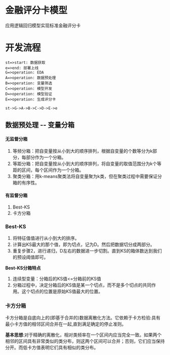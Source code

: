 # 金融评分卡模型
应用逻辑回归模型实现标准金融评分卡

# 开发流程
```
st=>start: 数据获取
e=>end: 部署上线
G=>operation: EDA
A=>operation: 数据预处理
B=>operation: 变量筛选
C=>operation: 模型开发
D=>operation: 模型验证
E=>operation: 生成评分卡
    
st->G->A->B->C->D->E->e
```

## 数据预处理 -- 变量分箱
#### 无监督分箱
1. 等频分箱：把自变量按从小到大的顺序排列，根据自变量的个数等分为k部分，每部分作为一个分箱。
2. 等距分箱：把自变量按从小到大的顺序排列，将自变量的取值范围分为k个等距的区间，每个区间作为一个分箱。
3. 聚类分箱：用k-means聚类法将自变量聚为k类，但在聚类过程中需要保证分箱的有序性。

#### 有监督分箱
1. Best-KS
2. 卡方分箱

### Best-KS
1. 将特征值值进行从小到大的排序。
2. 计算出KS最大的那个值，即为切点，记为D。然后把数据切分成两部分。
3. 重复步骤2，进行递归，D左右的数据进一步切割。直到KS的箱体数达到我们的预设阈值即可。

**Best-KS分箱特点**
1. 连续型变量：分箱后的KS值<=分箱前的KS值
2. 分箱过程中，决定分箱后的KS值是某一个切点，而不是多个切点的共同作用。这个切点的位置是原始KS值最大的位置。

### 卡方分箱
卡方分箱是自底向上的(即基于合并的)数据离散化方法。它依赖于卡方检验:具有最小卡方值的相邻区间合并在一起,直到满足确定的停止准则。

**基本思想**:对于精确的离散化，相对类频率在一个区间内应当完全一致。如果两个相邻的区间具有非常类似的类分布，则这两个区间可以合并；否则，它们应当保持分开。而低卡方值表明它们具有相似的类分布。



